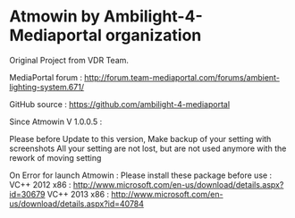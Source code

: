 # Atmowin by Ambilight-4-Mediaportal organization
Original Project from VDR Team.

MediaPortal forum :
http://forum.team-mediaportal.com/forums/ambient-lighting-system.671/

GitHub source :
https://github.com/ambilight-4-mediaportal

Since Atmowin V 1.0.0.5 :

Please before Update to this version, Make backup of your setting with screenshots
All your setting are not lost, but are not used anymore with the rework of moving setting

 On Error for launch Atmowin :
 Please install these package before use :
 VC++ 2012 x86 : http://www.microsoft.com/en-us/download/details.aspx?id=30679
 VC++ 2013 x86 : http://www.microsoft.com/en-us/download/details.aspx?id=40784
